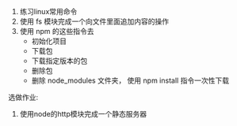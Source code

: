 1. 练习linux常用命令
2. 使用 fs 模块完成一个向文件里面追加内容的操作
3. 使用 npm 的这些指令去
   - 初始化项目
   - 下载包
   - 下载指定版本的包
   - 删除包
   - 删除 node_modules 文件夹， 使用 npm install 指令一次性下载

选做作业:
1. 使用node的http模块完成一个静态服务器

